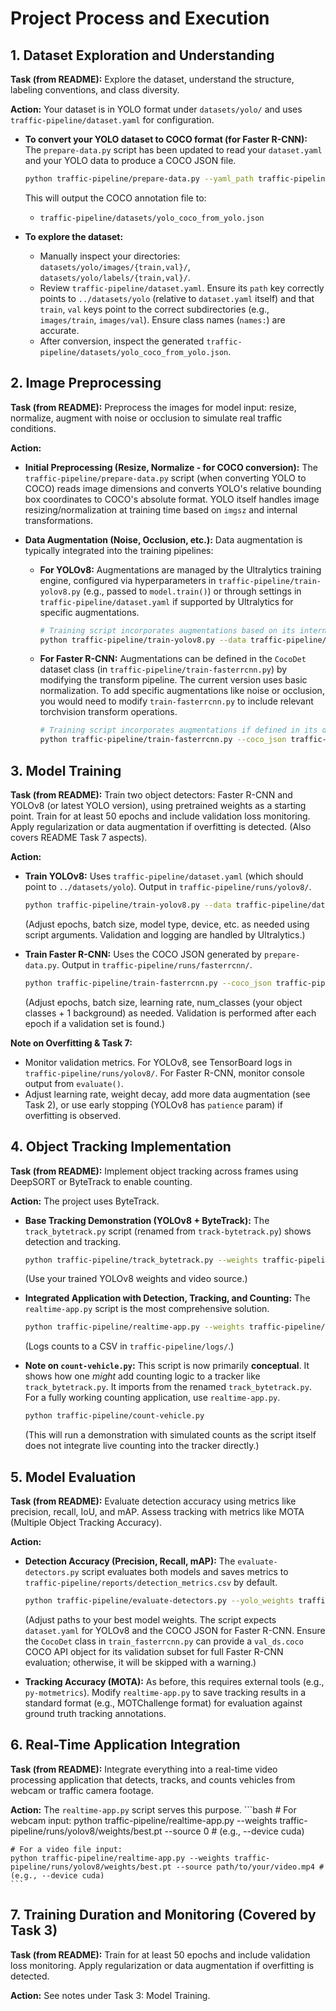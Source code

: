# Project Process and Execution

## 1. Dataset Exploration and Understanding

**Task (from README):** Explore the dataset, understand the structure, labeling conventions, and class diversity.

**Action:**
Your dataset is in YOLO format under `datasets/yolo/` and uses `traffic-pipeline/dataset.yaml` for configuration.

*   **To convert your YOLO dataset to COCO format (for Faster R-CNN):**
    The `prepare-data.py` script has been updated to read your `dataset.yaml` and your YOLO data to produce a COCO JSON file.
    ```bash
    python traffic-pipeline/prepare-data.py --yaml_path traffic-pipeline/dataset.yaml --output_coco_path traffic-pipeline/datasets/yolo_coco_from_yolo.json
    ```
    This will output the COCO annotation file to:
    -   `traffic-pipeline/datasets/yolo_coco_from_yolo.json`

*   **To explore the dataset:**
    -   Manually inspect your directories: `datasets/yolo/images/{train,val}/`, `datasets/yolo/labels/{train,val}/`.
    -   Review `traffic-pipeline/dataset.yaml`. Ensure its `path` key correctly points to `../datasets/yolo` (relative to `dataset.yaml` itself) and that `train`, `val` keys point to the correct subdirectories (e.g., `images/train`, `images/val`). Ensure class names (`names:`) are accurate.
    -   After conversion, inspect the generated `traffic-pipeline/datasets/yolo_coco_from_yolo.json`.

## 2. Image Preprocessing

**Task (from README):** Preprocess the images for model input: resize, normalize, augment with noise or occlusion to simulate real traffic conditions.

**Action:**
*   **Initial Preprocessing (Resize, Normalize - for COCO conversion):**
    The `traffic-pipeline/prepare-data.py` script (when converting YOLO to COCO) reads image dimensions and converts YOLO's relative bounding box coordinates to COCO's absolute format. YOLO itself handles image resizing/normalization at training time based on `imgsz` and internal transformations.

*   **Data Augmentation (Noise, Occlusion, etc.):**
    Data augmentation is typically integrated into the training pipelines:
    -   **For YOLOv8:** Augmentations are managed by the Ultralytics training engine, configured via hyperparameters in `traffic-pipeline/train-yolov8.py` (e.g., passed to `model.train()`) or through settings in `traffic-pipeline/dataset.yaml` if supported by Ultralytics for specific augmentations.
        ```bash
        # Training script incorporates augmentations based on its internal settings or config
        python traffic-pipeline/train-yolov8.py --data traffic-pipeline/dataset.yaml --epochs 50 --batch 32 # (other params as needed, e.g., --device cuda)
        ```
    -   **For Faster R-CNN:** Augmentations can be defined in the `CocoDet` dataset class (in `traffic-pipeline/train-fasterrcnn.py`) by modifying the transform pipeline. The current version uses basic normalization. To add specific augmentations like noise or occlusion, you would need to modify `train-fasterrcnn.py` to include relevant torchvision transform operations.
        ```bash
        # Training script incorporates augmentations if defined in its data loading
        python traffic-pipeline/train-fasterrcnn.py --coco_json traffic-pipeline/datasets/yolo_coco_from_yolo.json --epochs 50 # (other params as needed)
        ```

## 3. Model Training

**Task (from README):** Train two object detectors: Faster R-CNN and YOLOv8 (or latest YOLO version), using pretrained weights as a starting point. Train for at least 50 epochs and include validation loss monitoring. Apply regularization or data augmentation if overfitting is detected. (Also covers README Task 7 aspects).

**Action:**
*   **Train YOLOv8:**
    Uses `traffic-pipeline/dataset.yaml` (which should point to `../datasets/yolo`). Output in `traffic-pipeline/runs/yolov8/`.
    ```bash
    python traffic-pipeline/train-yolov8.py --data traffic-pipeline/dataset.yaml --model yolov8m.pt --epochs 50 --batch 32 --imgsz 640 # (e.g., --device cuda)
    ```
    (Adjust epochs, batch size, model type, device, etc. as needed using script arguments. Validation and logging are handled by Ultralytics.)

*   **Train Faster R-CNN:**
    Uses the COCO JSON generated by `prepare-data.py`. Output in `traffic-pipeline/runs/fasterrcnn/`.
    ```bash
    python traffic-pipeline/train-fasterrcnn.py --coco_json traffic-pipeline/datasets/yolo_coco_from_yolo.json --num_classes 5 --epochs 50 --batch_size 4
    ```
    (Adjust epochs, batch size, learning rate, num_classes (your object classes + 1 background) as needed. Validation is performed after each epoch if a validation set is found.)

**Note on Overfitting & Task 7:**
-   Monitor validation metrics. For YOLOv8, see TensorBoard logs in `traffic-pipeline/runs/yolov8/`. For Faster R-CNN, monitor console output from `evaluate()`.
-   Adjust learning rate, weight decay, add more data augmentation (see Task 2), or use early stopping (YOLOv8 has `patience` param) if overfitting is observed.

## 4. Object Tracking Implementation

**Task (from README):** Implement object tracking across frames using DeepSORT or ByteTrack to enable counting.

**Action:**
The project uses ByteTrack.
*   **Base Tracking Demonstration (YOLOv8 + ByteTrack):**
    The `track_bytetrack.py` script (renamed from `track-bytetrack.py`) shows detection and tracking.
    ```bash
    python traffic-pipeline/track_bytetrack.py --weights traffic-pipeline/runs/yolov8/weights/best.pt --source path/to/your/video.mp4
    ```
    (Use your trained YOLOv8 weights and video source.)

*   **Integrated Application with Detection, Tracking, and Counting:**
    The `realtime-app.py` script is the most comprehensive solution.
    ```bash
    python traffic-pipeline/realtime-app.py --weights traffic-pipeline/runs/yolov8/weights/best.pt --source path/to/your/video.mp4
    ```
    (Logs counts to a CSV in `traffic-pipeline/logs/`.)

*   **Note on `count-vehicle.py`:**
    This script is now primarily **conceptual**. It shows how one *might* add counting logic to a tracker like `track_bytetrack.py`. It imports from the renamed `track_bytetrack.py`. For a fully working counting application, use `realtime-app.py`.
    ```bash
    python traffic-pipeline/count-vehicle.py 
    ```
    (This will run a demonstration with simulated counts as the script itself does not integrate live counting into the tracker directly.)

## 5. Model Evaluation

**Task (from README):** Evaluate detection accuracy using metrics like precision, recall, IoU, and mAP. Assess tracking with metrics like MOTA (Multiple Object Tracking Accuracy).

**Action:**
*   **Detection Accuracy (Precision, Recall, mAP):**
    The `evaluate-detectors.py` script evaluates both models and saves metrics to `traffic-pipeline/reports/detection_metrics.csv` by default.
    ```bash
    python traffic-pipeline/evaluate-detectors.py --yolo_weights traffic-pipeline/runs/yolov8/weights/best.pt --dataset_yaml traffic-pipeline/dataset.yaml --fasterrcnn_weights traffic-pipeline/runs/fasterrcnn/model_e49.pth --coco_json_val traffic-pipeline/datasets/yolo_coco_from_yolo.json
    ```
    (Adjust paths to your best model weights. The script expects `dataset.yaml` for YOLOv8 and the COCO JSON for Faster R-CNN. Ensure the `CocoDet` class in `train_fasterrcnn.py` can provide a `val_ds.coco` COCO API object for its validation subset for full Faster R-CNN evaluation; otherwise, it will be skipped with a warning.)

*   **Tracking Accuracy (MOTA):**
    As before, this requires external tools (e.g., `py-motmetrics`). Modify `realtime-app.py` to save tracking results in a standard format (e.g., MOTChallenge format) for evaluation against ground truth tracking annotations.

## 6. Real-Time Application Integration

**Task (from README):** Integrate everything into a real-time video processing application that detects, tracks, and counts vehicles from webcam or traffic camera footage.

**Action:**
The `realtime-app.py` script serves this purpose.
    ```bash
    # For webcam input:
    python traffic-pipeline/realtime-app.py --weights traffic-pipeline/runs/yolov8/weights/best.pt --source 0 # (e.g., --device cuda)

    # For a video file input:
    python traffic-pipeline/realtime-app.py --weights traffic-pipeline/runs/yolov8/weights/best.pt --source path/to/your/video.mp4 # (e.g., --device cuda)
    ```

## 7. Training Duration and Monitoring (Covered by Task 3)

**Task (from README):** Train for at least 50 epochs and include validation loss monitoring. Apply regularization or data augmentation if overfitting is detected.

**Action:** See notes under Task 3: Model Training. 